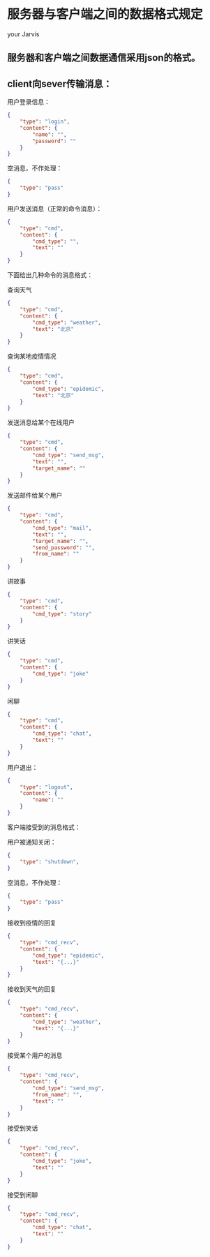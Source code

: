 # 服务器与客户端之间的数据格式规定


your Jarvis

服务器和客户端之间数据通信采用json的格式。
---
client向sever传输消息：
---
用户登录信息：
```json
{
    "type": "login",
    "content": {
        "name": "",
        "password": ""
    }
}
```
空消息，不作处理：
```json
{
    "type": "pass"
}
```
用户发送消息（正常的命令消息）：
```json
{
    "type": "cmd",
    "content": {
        "cmd_type": "",
        "text": ""
    }
}
```
下面给出几种命令的消息格式：

查询天气
```json
{
    "type": "cmd",
    "content": {
        "cmd_type": "weather",
        "text": "北京"
    }
}
```
查询某地疫情情况
```json
{
    "type": "cmd",
    "content": {
        "cmd_type": "epidemic",
        "text": "北京"
    }
}
```
发送消息给某个在线用户
```json
{
    "type": "cmd",
    "content": {
        "cmd_type": "send_msg",
        "text": "",
        "target_name": ""
    }
}
```
发送邮件给某个用户
```json
{
    "type": "cmd",
    "content": {
        "cmd_type": "mail",
        "text": "",
        "target_name": "",
        "send_password": "",
        "from_name": ""
    }
}
```
讲故事
```json
{
    "type": "cmd",
    "content": {
        "cmd_type": "story"
    }
}
```
讲笑话
```json
{
    "type": "cmd",
    "content": {
        "cmd_type": "joke"
    }
}
```
闲聊
```json
{
    "type": "cmd",
    "content": {
        "cmd_type": "chat",
        "text": ""
    }
}
```
用户退出：
```json
{
    "type": "logout",
    "content": {
        "name": ""
    }
}
```

客户端接受到的消息格式：


用户被通知关闭：
```json
{
    "type": "shutdown",
}
```
空消息，不作处理：
```json
{
    "type": "pass"
}
```

接收到疫情的回复
```json
{
    "type": "cmd_recv",
    "content": {
        "cmd_type": "epidemic",
        "text": "{...}"
    }
}
```
接收到天气的回复
```json
{
    "type": "cmd_recv",
    "content": {
        "cmd_type": "weather",
        "text": "{...}"
    }
}
```
接受某个用户的消息
```json
{
    "type": "cmd_recv",
    "content": {
        "cmd_type": "send_msg",
        "from_name": "",
        "text": ""
    }
}
```
接受到笑话
```json
{
    "type": "cmd_recv",
    "content": {
        "cmd_type": "joke",
        "text": ""
    }
}
```
接受到闲聊
```json
{
    "type": "cmd_recv",
    "content": {
        "cmd_type": "chat",
        "text": ""
    }
}
```


